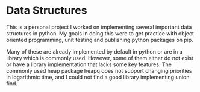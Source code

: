 # Data Structures
This is a personal project I worked on implementing several important data structures in python. My goals in doing this were to get practice with object oriented programming, unit testing and publishing python packages on pip.

Many  of these are already implemented by default in python or are in a library which is commonly used. However, some of them either do not exist or have a library implementation that lacks some key features. The commonly used heap package heapq does not support changing priorities in logarithmic time, and I could not find a good library implementing union find.
